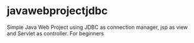 # javawebprojectjdbc
Simple Java Web Project using JDBC as connection manager, jsp as view and Servlet as controller. For beginners
